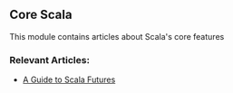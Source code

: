## Core Scala

This module contains articles about Scala's core features

### Relevant Articles: 

- [A Guide to Scala Futures](https://www.baeldung.com/scala/futures)
